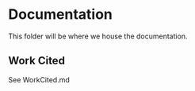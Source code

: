 # Documentation

This folder will be where we house the documentation. 

## Work Cited

See WorkCited.md